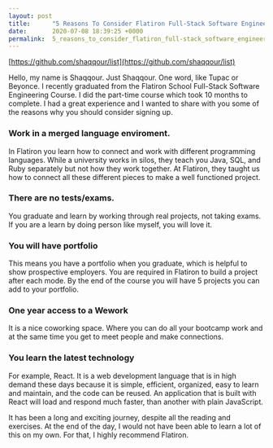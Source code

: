 ```yaml
---
layout: post
title:      "5 Reasons To Consider Flatiron Full-Stack Software Engineering Course"
date:       2020-07-08 18:39:25 +0000
permalink:  5_reasons_to_consider_flatiron_full-stack_software_engineering_course
---
```



[https://github.com/shaqqour/list](https://github.com/shaqqour/list)

Hello, my name is Shaqqour. Just Shaqqour. One word, like Tupac or Beyonce. I recently graduated from the Flatiron School Full-Stack Software Engineering Course. I did the part-time course which took 10 months to complete. I had a great experience and I wanted to share with you some of the reasons why you should consider signing up.

### Work in a merged language enviroment.
In Flatiron you learn how to connect and work with different programming languages. While a university works in silos, they teach you Java, SQL, and Ruby separately but not how they work together. At Flatiron, they taught us how to connect all these different pieces to make a well functioned project.

### There are no tests/exams.
You graduate and learn by working through real projects, not taking exams. If you are a learn by doing person like myself, you will love it.

### You will have portfolio
This means you have a portfolio when you graduate, which is helpful to show prospective employers. You are required in Flatiron to build a project after each mode. By the end of the course you will have 5 projects you can add to your portfolio.

### One year access to a Wework
It is a nice coworking space. Where you can do all your bootcamp work and at the same time you get to meet people and make connections.

### You learn the latest technology
For example, React. It is a web development language that is in high demand these days because it is simple, efficient, organized, easy to learn and maintain, and the code can be reused. An application that is built with React will load and respond much faster, than another with plain JavaScript.

It has been a long and exciting journey, despite all the reading and exercises. At the end of the day, I would not have been able to learn a lot of this on my own. For that, I highly recommend Flatiron.

